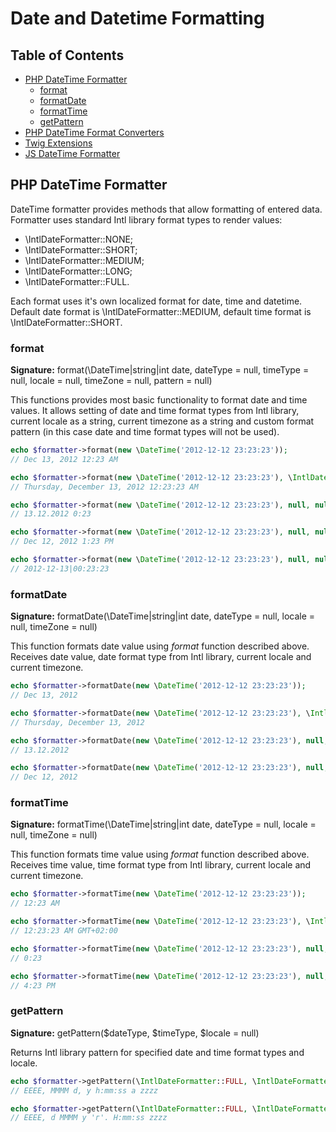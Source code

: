 Date and Datetime Formatting
============================

Table of Contents
-----------------
  - [PHP DateTime Formatter](#php-datetime-formatter)
    - [format](#format)
    - [formatDate](#formatdate)
    - [formatTime](#formattime)
    - [getPattern](#getpattern)
  - [PHP DateTime Format Converters](#converters)
  - [Twig Extensions](#twig)
  - [JS DateTime Formatter](#js)


PHP DateTime Formatter
----------------------

DateTime formatter provides methods that allow formatting of entered data.
Formatter uses standard Intl library format types to render values:

* \IntlDateFormatter::NONE;
* \IntlDateFormatter::SHORT;
* \IntlDateFormatter::MEDIUM;
* \IntlDateFormatter::LONG;
* \IntlDateFormatter::FULL.

Each format uses it's own localized format for date, time and datetime.
Default date format is \IntlDateFormatter::MEDIUM, default time format is \IntlDateFormatter::SHORT.

### format

**Signature:** format(\DateTime|string|int date, dateType = null, timeType = null, locale = null, timeZone = null, pattern = null)

This functions provides most basic functionality to format date and time values.
It allows setting of date and time format types from Intl library, current locale as a string,
current timezone as a string and custom format pattern (in this case date and time format types will not be used).

```php
echo $formatter->format(new \DateTime('2012-12-12 23:23:23'));
// Dec 13, 2012 12:23 AM

echo $formatter->format(new \DateTime('2012-12-12 23:23:23'), \IntlDateFormatter::FULL, \IntlDateFormatter::MEDIUM);
// Thursday, December 13, 2012 12:23:23 AM

echo $formatter->format(new \DateTime('2012-12-12 23:23:23'), null, null, 'ru');
// 13.12.2012 0:23

echo $formatter->format(new \DateTime('2012-12-12 23:23:23'), null, null, null, 'America/Los_Angeles');
// Dec 12, 2012 1:23 PM

echo $formatter->format(new \DateTime('2012-12-12 23:23:23'), null, null, null, null, 'yyyy-MM-dd|HH:mm:ss');
// 2012-12-13|00:23:23
```

### formatDate

**Signature:** formatDate(\DateTime|string|int date, dateType = null, locale = null, timeZone = null)

This function formats date value using _format_ function described above.
Receives date value, date format type from Intl library, current locale and current timezone.

```php
echo $formatter->formatDate(new \DateTime('2012-12-12 23:23:23'));
// Dec 13, 2012

echo $formatter->formatDate(new \DateTime('2012-12-12 23:23:23'), \IntlDateFormatter::FULL);
// Thursday, December 13, 2012

echo $formatter->formatDate(new \DateTime('2012-12-12 23:23:23'), null, 'ru');
// 13.12.2012

echo $formatter->formatDate(new \DateTime('2012-12-12 23:23:23'), null, null, 'America/Toronto');
// Dec 12, 2012
```

### formatTime

**Signature:** formatTime(\DateTime|string|int date, dateType = null, locale = null, timeZone = null)

This function formats time value using _format_ function described above.
Receives time value, time format type from Intl library, current locale and current timezone.

```php
echo $formatter->formatTime(new \DateTime('2012-12-12 23:23:23'));
// 12:23 AM

echo $formatter->formatTime(new \DateTime('2012-12-12 23:23:23'), \IntlDateFormatter::FULL);
// 12:23:23 AM GMT+02:00

echo $formatter->formatTime(new \DateTime('2012-12-12 23:23:23'), null, 'ru');
// 0:23

echo $formatter->formatTime(new \DateTime('2012-12-12 23:23:23'), null, null, 'America/Toronto');
// 4:23 PM
```

### getPattern

**Signature:** getPattern($dateType, $timeType, $locale = null)

Returns Intl library pattern for specified date and time format types and locale.

```php
echo $formatter->getPattern(\IntlDateFormatter::FULL, \IntlDateFormatter::FULL);
// EEEE, MMMM d, y h:mm:ss a zzzz

echo $formatter->getPattern(\IntlDateFormatter::FULL, \IntlDateFormatter::FULL, 'ru');
// EEEE, d MMMM y 'г'. H:mm:ss zzzz
```
